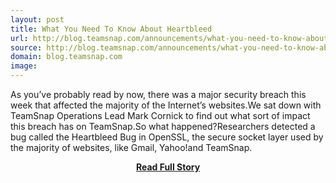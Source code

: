 ```yaml
---
layout: post
title: What You Need To Know About Heartbleed
url: http://blog.teamsnap.com/announcements/what-you-need-to-know-about-heartbleed/
source: http://blog.teamsnap.com/announcements/what-you-need-to-know-about-heartbleed/
domain: blog.teamsnap.com
image: 
---
```


<p>As you’ve probably read by now, there was a major security breach this week that affected the majority of the Internet’s websites.We sat down with TeamSnap Operations Lead Mark Cornick to find out what sort of impact this breach has on TeamSnap.So what happened?Researchers detected a bug called the Heartbleed Bug in OpenSSL, the secure socket layer used by the majority of websites, like Gmail, Yahoo!and TeamSnap.</p>
<center><p><a href="http://blog.teamsnap.com/announcements/what-you-need-to-know-about-heartbleed/" style='padding:25px; font-sze:18px; font-weight: bold;'>Read Full Story</a></p></center>
